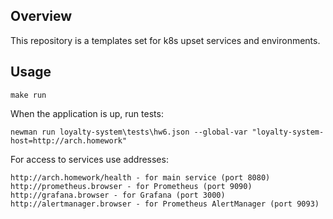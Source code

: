 ## Overview

This repository is a templates set for k8s upset services and environments.

## Usage

```shell
make run
```

When the application is up, run tests:

```shell
newman run loyalty-system\tests\hw6.json --global-var "loyalty-system-host=http://arch.homework"
```

For access to services use addresses:

```shell
http://arch.homework/health - for main service (port 8080)
http://prometheus.browser - for Prometheus (port 9090)
http://grafana.browser - for Grafana (port 3000)
http://alertmanager.browser - for Prometheus AlertManager (port 9093)
```
